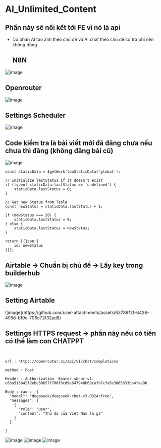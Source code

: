 <h1>AI_Unlimited_Content </h1>

<h2>Phần này sẽ nối kết tới FE vì nó là api</h2>

- Do phần AI tạo ảnh theo chủ đề và AI chat theo chủ đề có trả phí nên không dùng

  <h2>N8N</h2>

![image](https://github.com/user-attachments/assets/ac26dd67-c04e-4aa4-8a3f-cc2e71b0cd65)


<h2>Openrouter</h2>

![image](https://github.com/user-attachments/assets/20ae9f38-e54c-4562-9bd9-273bb3e00cb7)





<h2>Settings Scheduler</h2>

![image](https://github.com/user-attachments/assets/d5342c2f-d1c6-4905-97f4-82ad1aaeb3c4)


<h2>Code kiểm tra là bài viết mới đã đăng chưa nếu chưa thì đăng (không đăng bài cũ)</h2>

![image](https://github.com/user-attachments/assets/03ae598c-4c9d-4d2b-b734-576a3410eca8)


```
const staticData = $getWorkflowStaticData('global');

// Initialize lastStatus if it doesn't exist
if (typeof staticData.lastStatus == 'undefined') {
    staticData.lastStatus = 0;
}

// Get new Status from Table
const newStatus = staticData.lastStatus + 1;

if (newStatus === 30) {
    staticData.lastStatus = 0;
} else {
    staticData.lastStatus = newStatus;
}

return [{json:{
    id: newStatus
}}];

```


<h2>Airtable  -> Chuẩn bị chủ đề  -> Lấy key trong builderhub</h2>

![image](https://github.com/user-attachments/assets/27c070f2-e25c-4564-a209-8e2e93016271)


<h2>Setting Airtable  </h2>
![image](https://github.com/user-attachments/assets/63789f2f-6428-4958-b19e-706e72f32ad8)



<H2>Settings HTTPS request -> phần này nếu có tiền có thể làm con CHATPPT</H2>

```


url : https://openrouter.ai/api/v1/chat/completions

method : Post

Header : Authorization  Bearer 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

Body : raw :  {
  "model": "deepseek/deepseek-chat-v3-0324:free",
  "messages": [
    {
      "role": "user",
      "content": "Thủ đô của Việt Nam là gì"
    }
  ]
  
}
```

![image](https://github.com/user-attachments/assets/f5e0e792-f8ef-41da-9088-32beced86c56)
![image](https://github.com/user-attachments/assets/61d5d4db-ff9a-4c73-8bdb-f79346235804)
![image](https://github.com/user-attachments/assets/a9fa14eb-cda1-4a74-8fd4-16c41b3462ce)










